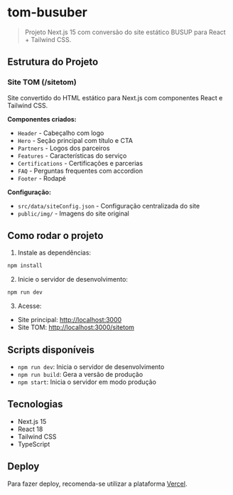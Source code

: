 
# tom-busuber

> Projeto Next.js 15 com conversão do site estático BUSUP para React + Tailwind CSS.

## Estrutura do Projeto

### Site TOM (/sitetom)
Site convertido do HTML estático para Next.js com componentes React e Tailwind CSS.

**Componentes criados:**
- `Header` - Cabeçalho com logo
- `Hero` - Seção principal com título e CTA
- `Partners` - Logos dos parceiros
- `Features` - Características do serviço
- `Certifications` - Certificações e parcerias
- `FAQ` - Perguntas frequentes com accordion
- `Footer` - Rodapé

**Configuração:**
- `src/data/siteConfig.json` - Configuração centralizada do site
- `public/img/` - Imagens do site original

## Como rodar o projeto

1. Instale as dependências:
```bash
npm install
```

2. Inicie o servidor de desenvolvimento:
```bash
npm run dev
```

3. Acesse:
- Site principal: [http://localhost:3000](http://localhost:3000)
- Site TOM: [http://localhost:3000/sitetom](http://localhost:3000/sitetom)

## Scripts disponíveis

- `npm run dev`: Inicia o servidor de desenvolvimento
- `npm run build`: Gera a versão de produção
- `npm start`: Inicia o servidor em modo produção

## Tecnologias

- Next.js 15
- React 18
- Tailwind CSS
- TypeScript

## Deploy

Para fazer deploy, recomenda-se utilizar a plataforma [Vercel](https://vercel.com/).
